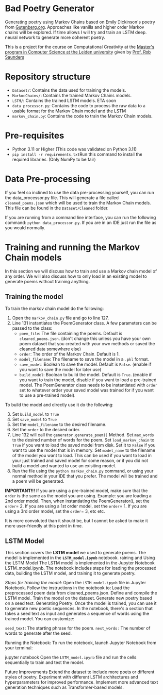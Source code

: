 # Bad Poetry Generator
Generating poetry using Markov Chains based on Emily Dickinson's poetry from [Gutenberg.org](https://www.gutenberg.org/files/12242/12242-h/12242-h.htm).
Approaches like vanilla and higher order Markov chains will be explored. If time allows I will try and train an LSTM deep.
neural network to generate more coherent poetry.

This is a project for the course on Computational Creativity at the [Master's program in Computer Science at the Leiden university](https://www.universiteitleiden.nl/en/education/study-programmes/master/computer-science) given by [Prof. Rob Saunders](https://www.universiteitleiden.nl/en/staffmembers/rob-saunders#tab-1)

# Repository structure
- `Dataset/`: Contains the data used for training the models.
- `MarkocChains/`: Contains the trained Markov Chains models.
- `LSTM/`: Contains the trained LSTM models. ETA soon
- `data_processor.py`: Contains the code to process the raw data to a usable format for the Markov Chain model and the LSTM
- `markov_chain.py`: Contains the code to train the Markov Chain models.

# Pre-requisites
- Python 3.11 or Higher (This code was validated on Python 3.11)
- ```pip install -r requirements.txt```Run this command to install the required libraries. (Only NumPy to be fair)

# Data Pre-processing
If you feel so inclined to use the data pre-processing yourself, you can run the data_processor.py file. 
This will generate a file called `cleaned_poems.json` which will be used to train the Markov Chain models. This file
can be found in the `Dataset/Cleaned` folder.

If you are running from a command line interface, you can run the following command:
```python data_processor.py```. If you are in an IDE just run the file as you would normally.


# Training and running the Markov Chain models
In this section we will discuss how to train and use a Markov chain model of any order. We will also discuss how to only
load in an existing model to generate poems without training anything.

## Training the model
To train the markov chain model do the following:
1. Open the `markov_chain.py` file and go to line 127.
2. Line 131 instantiates the PoemGenerator class. A few parameters can be passed to the class:
    - `poem_file`: The file containing the poems. Default is `cleaned_poems.json`. (don't change this unless you have 
   your own poem dataset that you created with your own methods or saved the cleaned data somewhere else)
    - `order`: The order of the Markov Chain. Default is 1.
    - `model_filename`: The filename to save the model in a `.pkl` format.
    - `save_model`: Boolean to save the model. Default is `False`. (enable if you want to save the model for later use)
    - `build_model`: Boolean to build the model. Default is `True`. (enable if you want to train the model, 
      disable if you want to load a pre-trained model. The PoemGenerator class needs to be instantiated with `order` set
   to whatever order your saved model was trained for if you want to use a pre-trained model).

To build the model and directly use it do the following:

3. Set `build_model` to `True`
4. Set `save_model` to `True`
5. Set the `model_filename` to the desired filename.
6. Set the `order` to the desired order.
7. Line 132 will call the `generator.generate_poem()` Method. Set `max_words` to the desired number of words for the poem. Set 
`load_markov_chain` to `True` if you want to load the saved model from disk. Set it to `False` if you want to use the 
model that is in memory. Set `model_name` to the filename of the model you want to load. This can be used if you want to
load in your just trained and saved model for some reason, or if you did not build a model and wanted to use an 
exisiting model.
8. Run the file using the ```python markov_chain.py``` command, or using your normal method in your IDE that you prefer. 
The model will be trained and a poem will be generated.

**IMPORTANT!!!** If you are using a pre-trained model, make sure that the `order` is the same as the model you are
using. Example: you are loading a 2nd order model. Then, when instantiating the PoemGenerator(), set the `order`= 2. If
you are using a 1st order model, set the `order`= 1. If you are using a 3rd order model, set the `order`= 3, etc etc.

It is more convoluted than it should be, but I cannot be asked to make it more user-friendly at this point in time.


## LSTM Model

This section covers the **LSTM model**  we used to generate poems. The model is implemented in the **`LSTM_model.ipynb`** notebook.
raining and Using the LSTM Model
The LSTM model is implemented in the Jupyter Notebook LSTM_model.ipynb. The notebook includes steps for loading the processed data, building the LSTM model, and training it to generate poetry.

*Steps for training the model:*
Open the `LSTM_model.ipynb` file in Jupyter Notebook.
Follow the instructions in the notebook to:
Load the preprocessed poem data from cleaned_poems.json.
Define and compile the LSTM model.
Train the model on the dataset.
Generate new poetry based on a seed text.
Generating Poetry:
Once the model is trained, you can use it to generate new poetic sequences. In the notebook, there's a section that takes a seed text as input and generates a sequence of words using the trained model. You can customize:

`seed_text`: The starting phrase for the poem.
`next_words:` The number of words to generate after the seed.


Running the Notebook:
To run the notebook, launch Jupyter Notebook from your terminal:

jupyter notebook
Open the `LSTM_model.ipynb` file and run the cells sequentially to train and test the model.

Future Improvements
Extend the dataset to include more poets or different styles of poetry.
Experiment with different LSTM architectures and hyperparameters for improved performance.
Implement more advanced text generation techniques such as Transformer-based models.



